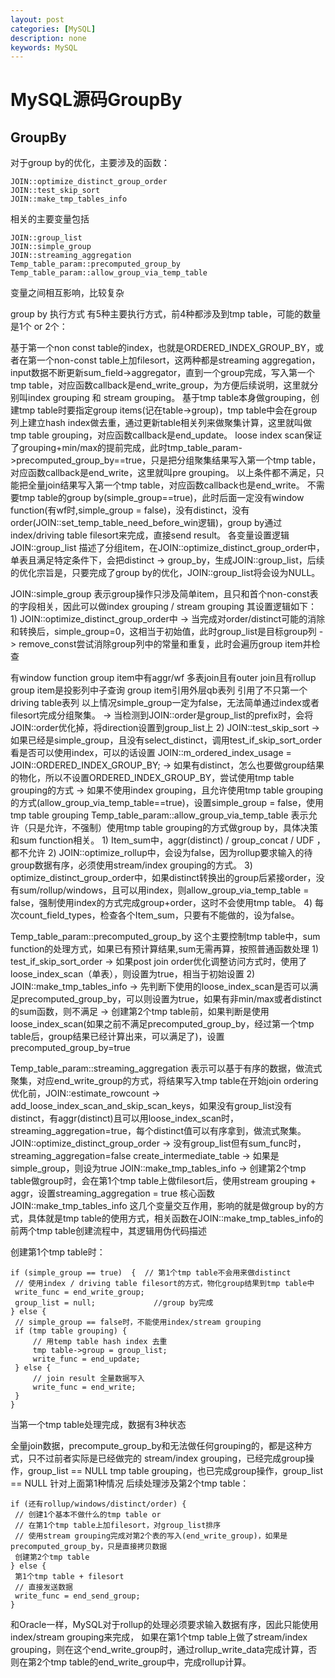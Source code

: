 ```yaml
---
layout: post
categories: [MySQL]
description: none
keywords: MySQL
---
```

# MySQL源码GroupBy


## GroupBy
对于group by的优化，主要涉及的函数：
```
JOIN::optimize_distinct_group_order
JOIN::test_skip_sort
JOIN::make_tmp_tables_info
```
相关的主要变量包括
```
JOIN::group_list
JOIN::simple_group
JOIN::streaming_aggregation
Temp_table_param::precomputed_group_by
Temp_table_param::allow_group_via_temp_table
```
变量之间相互影响，比较复杂

group by 执行方式
有5种主要执行方式，前4种都涉及到tmp table，可能的数量是1个 or 2个：

基于第一个non const table的index，也就是ORDERED_INDEX_GROUP_BY，或者在第一个non-const table上加filesort，这两种都是streaming aggregation，input数据不断更新sum_field->aggregator，直到一个group完成，写入第一个tmp table，对应函数callback是end_write_group，为方便后续说明，这里就分别叫index grouping 和 stream grouping。
基于tmp table本身做grouping，创建tmp table时要指定group items(记在table->group)，tmp table中会在group列上建立hash index做去重，通过更新table相关列来做聚集计算，这里就叫做tmp table grouping，对应函数callback是end_update。
loose index scan保证了grouping+min/max的提前完成，此时tmp_table_param->precomputed_group_by==true，只是把分组聚集结果写入第一个tmp table，对应函数callback是end_write，这里就叫pre grouping。
以上条件都不满足，只能把全量join结果写入第一个tmp table，对应函数callback也是end_write。
不需要tmp table的group by(simple_group==true)，此时后面一定没有window function(有wf时,simple_group = false)，没有distinct，没有order(JOIN::set_temp_table_need_before_win逻辑)，group by通过index/driving table filesort来完成，直接send result。
各变量设置逻辑
JOIN::group_list
描述了分组item，在JOIN::optimize_distinct_group_order中，单表且满足特定条件下，会把distinct -> group_by，生成JOIN::group_list，后续的优化宗旨是，只要完成了group by的优化，JOIN::group_list将会设为NULL。

JOIN::simple_group
表示group操作只涉及简单item，且只和首个non-const表的字段相关，因此可以做index grouping / stream grouping 其设置逻辑如下： 1) JOIN::optimize_distinct_group_order中 -> 当完成对order/distinct可能的消除和转换后，simple_group=0，这相当于初始值，此时group_list是目标group列 -> remove_const尝试消除group列中的常量和重复，此时会遍历group item并检查

有window function
group item中有aggr/wf
多表join且有outer join且有rollup
group item是投影列中子查询
group item引用外层qb表列
引用了不只第一个driving table表列 以上情况simple_group一定为false，无法简单通过index或者filesort完成分组聚集。 -> 当检测到JOIN::order是group_list的prefix时，会将JOIN::order优化掉，将direction设置到group_list上 2) JOIN::test_skip_sort -> 如果已经是simple_group，且没有select_distinct，调用test_if_skip_sort_order看是否可以使用index，可以的话设置 JOIN::m_ordered_index_usage = JOIN::ORDERED_INDEX_GROUP_BY; -> 如果有distinct，怎么也要做group结果的物化，所以不设置ORDERED_INDEX_GROUP_BY，尝试使用tmp table grouping的方式 -> 如果不使用index grouping，且允许使用tmp table grouping的方式(allow_group_via_temp_table==true)，设置simple_group = false，使用tmp table grouping
Temp_table_param::allow_group_via_temp_table
表示允许（只是允许，不强制）使用tmp table grouping的方式做group by，具体决策和sum function相关。 1) Item_sum中，aggr(distinct) / group_concat / UDF ，都不允许 2) JOIN::optimize_rollup中，会设为false，因为rollup要求输入的待group数据有序，必须使用stream/index grouping的方式。 3) optimize_distinct_group_order中，如果distinct转换出的group后紧接order，没有sum/rollup/windows，且可以用index，则allow_group_via_temp_table = false，强制使用index的方式完成group+order，这时不会使用tmp table。 4) 每次count_field_types，检查各个Item_sum，只要有不能做的，设为false。

Temp_table_param::precomputed_group_by
这个主要控制tmp table中，sum function的处理方式，如果已有预计算结果,sum无需再算，按照普通函数处理 1) test_if_skip_sort_order -> 如果post join order优化调整访问方式时，使用了loose_index_scan（单表），则设置为true，相当于初始设置 2) JOIN::make_tmp_tables_info -> 先判断下使用的loose_index_scan是否可以满足precomputed_group_by，可以则设置为true，如果有非min/max或者distinct的sum函数，则不满足 -> 创建第2个tmp table前，如果判断是使用loose_index_scan(如果之前不满足precomputed_group_by，经过第一个tmp table后，group结果已经计算出来，可以满足了)，设置precomputed_group_by=true

Temp_table_param::streaming_aggregation
表示可以基于有序的数据，做流式聚集，对应end_write_group的方式，将结果写入tmp table在开始join ordering优化前，JOIN::estimate_rowcount -> add_loose_index_scan_and_skip_scan_keys，如果没有group_list没有distinct，有aggr(distinct)且可以用loose_index_scan时，streaming_aggregation=true，每个distinct值可以有序拿到，做流式聚集。
JOIN::optimize_distinct_group_order -> 没有group_list但有sum_func时，streaming_aggregation=false
create_intermediate_table -> 如果是simple_group，则设为true
JOIN::make_tmp_tables_info -> 创建第2个tmp table做group时，会在第1个tmp table上做filesort后，使用stream grouping + aggr，设置streaming_aggregation = true
核心函数 JOIN::make_tmp_tables_info
这几个变量交互作用，影响的就是做group by的方式，具体就是tmp table的使用方式，相关函数在JOIN::make_tmp_tables_info的前两个tmp table创建流程中，其逻辑用伪代码描述

创建第1个tmp table时：
```
if (simple_group == true)  {  // 第1个tmp table不会用来做distinct
 // 使用index / driving table filesort的方式，物化group结果到tmp table中
 write_func = end_write_group;
 group_list = null;             //group by完成
} else {
 // simple_group == false时，不能使用index/stream grouping
 if (tmp table grouping) {
     // 用temp table hash index 去重
     tmp table->group = group_list;
     write_func = end_update;
 } else {
     // join result 全量数据写入
     write_func = end_write;
 }
}
```
当第一个tmp table处理完成，数据有3种状态

全量join数据，precompute_group_by和无法做任何grouping的，都是这种方式，只不过前者实际是已经做完的
stream/index grouping，已经完成group操作，group_list == NULL
tmp table grouping，也已完成group操作，group_list == NULL 针对上面第1种情况
后续处理涉及第2个tmp table：
```
if (还有rollup/windows/distinct/order) {
 // 创建1个基本不做什么的tmp table or
 // 在第1个tmp table上加filesort，对group_list排序
 // 使用stream grouping完成对第2个表的写入(end_write_group)，如果是precomputed_group_by，只是直接拷贝数据
 创建第2个tmp table
} else {
 第1个tmp table + filesort
 // 直接发送数据
 write_func = end_send_group;	
}
```
和Oracle一样，MySQL对于rollup的处理必须要求输入数据有序，因此只能使用index/stream grouping来完成， 如果在第1个tmp table上做了stream/index grouping，则在这个end_write_group时，通过rollup_write_data完成计算，否则在第2个tmp table的end_write_group中，完成rollup计算。














































































































